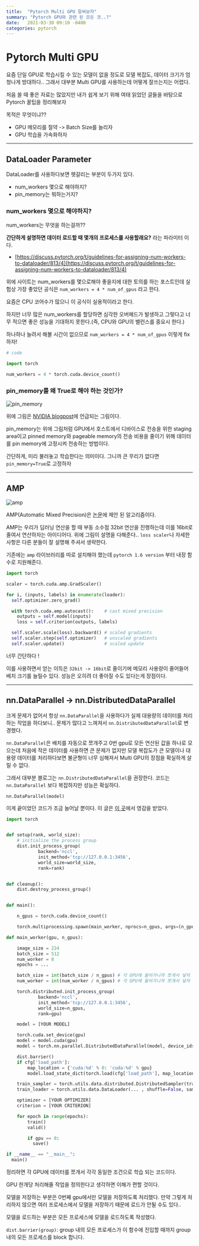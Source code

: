 ```yaml
---
title:  "Pytorch Multi GPU 잘써보자"
summary: "Pytorch GPU와 관련 된 모든 것..?"
date:   2021-03-30 09:10 -0400
categories: pytorch
---
```


# Pytorch Multi GPU

요즘 단일 GPU로 학습시킬 수 있는 모델이 없을 정도로 모델 복잡도, 데이터 크기가 엄청나게 방대하다.. 그래서 대부분 Multi GPU를 사용하는데 어떻게 잘쓰는지는 어렵다.

처음 쓸 때 좋은 자료는 많았지만 내가 쉽게 보기 위해 여태 읽었던 글들을 바탕으로 Pytorch 꿀팁을 정리해보자

목적은 무엇이냐??

- GPU 메모리를 절약 -> Batch Size를 늘리자
- GPU 학습을 가속화하자

---

## DataLoader Parameter

DataLoader를 사용하다보면 헷갈리는 부분이 두가지 있다.

- num_workers 몇으로 해야하지?
- pin_memory는 뭐하는거지?

### num_workers 몇으로 해야하지?

num_workers는 무엇을 하는걸까??

**간단하게 설명하면 데이터 로드할 때 몇개의 프로세스를 사용할래요?** 라는 파라미터 이다.

- [https://discuss.pytorch.org/t/guidelines-for-assigning-num-workers-to-dataloader/813/4](https://discuss.pytorch.org/t/guidelines-for-assigning-num-workers-to-dataloader/813/4)

위에 사이트는 num_workers를 몇으로해야 좋을지에 대한 토의를 하는 포스트인데 실험상 가장 좋았던 공식은 `num_workers = 4 * num_of_gpus` 라고 한다.

요즘은 CPU 코어수가 많으니 이 공식이 실용적이라고 한다.

하지만 너무 많은 num_workers를 할당하면 심각한 오버헤드가 발생하고 그렇다고 너무 적으면 좋은 성능을 기대하지 못한다.(즉, CPU와 GPU의 밸런스를 중요시 한다.)

하나하나 늘려서 해볼 시간이 없으므로 `num_workers = 4 * num_of_gpus` 이렇게 fix하자!

```python
# code

import torch

num_workers = 4 * torch.cuda.device_count()

```

### pin_memory를 왜 True로 해야 하는 것인가?



![pin_memory](https://github.com/jjeamin/jjeamin.github.io/raw/master/_posts/post_img/gpus/pin.png)



위에 그림은 [NVIDIA blogpost](https://developer.nvidia.com/blog/how-optimize-data-transfers-cuda-cc/)에 언급되는 그림이다.

pin_memory는 위에 그림처럼 GPU에서 호스트에서 디바이스로 전송을 위한 staging area이고 pinned memory와 pageable memory의 전송 비용을 줄이기 위해 데이터를 pin memory에 고정시켜 전송하는 방법이다.

간단하게, 미리 불러놓고 학습한다는 의미이다. 그니까 큰 무리가 없다면 `pin_memory=True`로 고정하자

---

## AMP



![amp](https://github.com/jjeamin/jjeamin.github.io/raw/master/_posts/post_img/gpus/amp.png)



AMP(Automatic Mixed Precision)은 [논문](https://arxiv.org/abs/1710.03740)에 제안 된 알고리즘이다.

AMP는 우리가 딥러닝 연산을 할 때 부동 소수점 32bit 연산을 진행하는데 이를 16bit로 줄여서 연산하자는 아이디어다. 위에 그림이 설명을 다해준다.. `loss scaler`나 자세한 사항은 다른 분들이 잘 설명해 주셔서 생략한다.

기존에는 `amp` 라이브러리를 따로 설치해야 했는데 `pytorch 1.6 version` 부터 내장 함수로 지원해준다.

```python
import torch

scaler = torch.cuda.amp.GradScaler()

for i, (inputs, labels) in enumerate(loader):
  self.optimizer.zero_grad()

  with torch.cuda.amp.autocast():    # cast mixed precision
    outputs = self.model(inputs)
    loss = self.criterion(outputs, labels)

  self.scaler.scale(loss).backward() # scaled gradients
  self.scaler.step(self.optimizer)   # unscaled gradients
  self.scaler.update()               # scaled update
```

너무 간단하다 !

이를 사용하면서 얻는 이득은 `32bit -> 16bit`로 줄이기에 메모리 사용량이 줄어들어 배치 크기를 늘릴수 있다. 성능은 오히려 더 좋아질 수도 있다는게 장점이다.

---

## nn.DataParallel -> nn.DistributedDataParallel

크게 문제가 없어서 항상 `nn.DataParallel`을 사용하다가 실제 대용량의 데이터를 처리하는 작업을 하다보니.. 문제가 많다고 느껴져서 `nn.DistributedDataParallel`로 변경했다.

`nn.DataParallel`은 배치를 자동으로 쪼개주고 0번 gpu로 모든 연산된 값을 하나로 모으는데 처음에 작은 데이터를 사용하면 큰 문제가 없지만 모델 복잡도가 큰 모델이나 대용량 데이터를 처리하다보면 불균형이 너무 심해져서 Multi GPU의 장점을 확실하게 살릴 수 없다.

그래서 대부분 블로그는 `nn.DistributedDataParallel`을 권장한다. 코드는 `nn.DataParallel` 보다 복잡하지만 성능은 확실하다.

```
nn.DataParallel(model)
```

이게 끝이었던 코드가 조금 늘어날 뿐이다. 이 글은 [이 곳](https://blog.si-analytics.ai/12)에서 영감을 받았다.

```python
import torch


def setup(rank, world_size):
    # initialize the process group
    dist.init_process_group(
            backend='nccl',
            init_method='tcp://127.0.0.1:3456',
            world_size=world_size,
            rank=rank)


def cleanup():
    dist.destroy_process_group()


def main():

    n_gpus = torch.cuda.device_count()

    torch.multiprocessing.spawn(main_worker, nprocs=n_gpus, args=(n_gpus, ))

def main_worker(gpu, n_gpus):

    image_size = 224
    batch_size = 512
    num_worker = 8
    epochs = ...

    batch_size = int(batch_size / n_gpus) # 각 GPU에 들어가니까 쪼개서 넣자
    num_worker = int(num_worker / n_gpus) # 각 GPU에 들어가니까 쪼개서 넣자

    torch.distributed.init_process_group(
            backend='nccl',
            init_method='tcp://127.0.0.1:3456',
            world_size=n_gpus,
            rank=gpu)

    model = [YOUR MODEL]

    torch.cuda.set_device(gpu)
    model = model.cuda(gpu)
    model = torch.nn.parallel.DistributedDataParallel(model, device_ids=[gpu])

    dist.barrier()
    if cfg['load_path']:
        map_location = {'cuda:%d' % 0: 'cuda:%d' % gpu}
        model.load_state_dict(torch.load(cfg['load_path'], map_location=map_location))

    train_sampler = torch.utils.data.distributed.DistributedSampler(train_datasets)
    train_loader = torch.utils.data.DataLoader(... , shuffle=False, sampler=train_sampler)

    optimizer = [YOUR OPTIMIZER]
    criterion = [YOUR CRITERION]

    for epoch in range(epochs):
        train()
        valid()

        if gpu == 0:
          save()

if __name__ == "__main__":
  main()

```

정리하면 각 GPU에 데이터를 쪼개서 각각 동일한 조건으로 학습 되는 코드이다.

GPU 한개당 처리해줄 작업을 정의한다고 생각하면 이해가 편할 것이다.

모델을 저장하는 부분은 0번째 gpu에서만 모델을 저장하도록 처리했다. 만약 그렇게 처리하지 않으면 여러 프로세스에서 모델을 저장하기 때문에 로드가 안될 수도 있다..

모델을 로드하는 부분은 모든 프로세스에 모델을 로드하도록 작성했다.

`dist.barrier(group)`: group 내의 모든 프로세스가 이 함수에 진입할 때까지 group 내의 모든 프로세스를 block 합니다.
